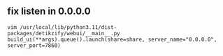 ## fix listen in 0.0.0.0

```
vim /usr/local/lib/python3.11/dist-packages/detikzify/webui/__main__.py
build_ui(**args).queue().launch(share=share, server_name="0.0.0.0", server_port=7860)
```